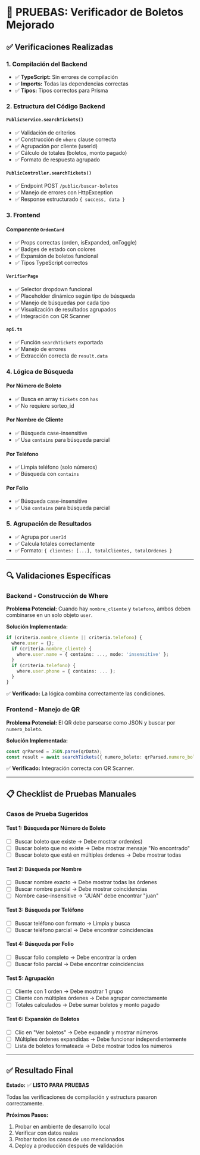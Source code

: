 # 🧪 PRUEBAS: Verificador de Boletos Mejorado

## ✅ Verificaciones Realizadas

### 1. Compilación del Backend
- ✅ **TypeScript:** Sin errores de compilación
- ✅ **Imports:** Todas las dependencias correctas
- ✅ **Tipos:** Tipos correctos para Prisma

### 2. Estructura del Código Backend

#### `PublicService.searchTickets()`
- ✅ Validación de criterios
- ✅ Construcción de `where` clause correcta
- ✅ Agrupación por cliente (userId)
- ✅ Cálculo de totales (boletos, monto pagado)
- ✅ Formato de respuesta agrupado

#### `PublicController.searchTickets()`
- ✅ Endpoint POST `/public/buscar-boletos`
- ✅ Manejo de errores con HttpException
- ✅ Response estructurado `{ success, data }`

### 3. Frontend

#### Componente `OrdenCard`
- ✅ Props correctas (orden, isExpanded, onToggle)
- ✅ Badges de estado con colores
- ✅ Expansión de boletos funcional
- ✅ Tipos TypeScript correctos

#### `VerifierPage`
- ✅ Selector dropdown funcional
- ✅ Placeholder dinámico según tipo de búsqueda
- ✅ Manejo de búsquedas por cada tipo
- ✅ Visualización de resultados agrupados
- ✅ Integración con QR Scanner

#### `api.ts`
- ✅ Función `searchTickets` exportada
- ✅ Manejo de errores
- ✅ Extracción correcta de `result.data`

### 4. Lógica de Búsqueda

#### Por Número de Boleto
- ✅ Busca en array `tickets` con `has`
- ✅ No requiere sorteo_id

#### Por Nombre de Cliente
- ✅ Búsqueda case-insensitive
- ✅ Usa `contains` para búsqueda parcial

#### Por Teléfono
- ✅ Limpia teléfono (solo números)
- ✅ Búsqueda con `contains`

#### Por Folio
- ✅ Búsqueda case-insensitive
- ✅ Usa `contains` para búsqueda parcial

### 5. Agrupación de Resultados

- ✅ Agrupa por `userId`
- ✅ Calcula totales correctamente
- ✅ Formato: `{ clientes: [...], totalClientes, totalOrdenes }`

---

## 🔍 Validaciones Específicas

### Backend - Construcción de Where

**Problema Potencial:** Cuando hay `nombre_cliente` y `telefono`, ambos deben combinarse en un solo objeto `user`.

**Solución Implementada:**
```typescript
if (criteria.nombre_cliente || criteria.telefono) {
  where.user = {};
  if (criteria.nombre_cliente) {
    where.user.name = { contains: ..., mode: 'insensitive' };
  }
  if (criteria.telefono) {
    where.user.phone = { contains: ... };
  }
}
```

✅ **Verificado:** La lógica combina correctamente las condiciones.

### Frontend - Manejo de QR

**Problema Potencial:** El QR debe parsearse como JSON y buscar por `numero_boleto`.

**Solución Implementada:**
```typescript
const qrParsed = JSON.parse(qrData);
const result = await searchTickets({ numero_boleto: qrParsed.numero_boleto });
```

✅ **Verificado:** Integración correcta con QR Scanner.

---

## 📋 Checklist de Pruebas Manuales

### Casos de Prueba Sugeridos

#### Test 1: Búsqueda por Número de Boleto
- [ ] Buscar boleto que existe → Debe mostrar orden(es)
- [ ] Buscar boleto que no existe → Debe mostrar mensaje "No encontrado"
- [ ] Buscar boleto que está en múltiples órdenes → Debe mostrar todas

#### Test 2: Búsqueda por Nombre
- [ ] Buscar nombre exacto → Debe mostrar todas las órdenes
- [ ] Buscar nombre parcial → Debe mostrar coincidencias
- [ ] Nombre case-insensitive → "JUAN" debe encontrar "juan"

#### Test 3: Búsqueda por Teléfono
- [ ] Buscar teléfono con formato → Limpia y busca
- [ ] Buscar teléfono parcial → Debe encontrar coincidencias

#### Test 4: Búsqueda por Folio
- [ ] Buscar folio completo → Debe encontrar la orden
- [ ] Buscar folio parcial → Debe encontrar coincidencias

#### Test 5: Agrupación
- [ ] Cliente con 1 orden → Debe mostrar 1 grupo
- [ ] Cliente con múltiples órdenes → Debe agrupar correctamente
- [ ] Totales calculados → Debe sumar boletos y monto pagado

#### Test 6: Expansión de Boletos
- [ ] Clic en "Ver boletos" → Debe expandir y mostrar números
- [ ] Múltiples órdenes expandidas → Debe funcionar independientemente
- [ ] Lista de boletos formateada → Debe mostrar todos los números

---

## ✅ Resultado Final

**Estado:** ✅ **LISTO PARA PRUEBAS**

Todas las verificaciones de compilación y estructura pasaron correctamente.

**Próximos Pasos:**
1. Probar en ambiente de desarrollo local
2. Verificar con datos reales
3. Probar todos los casos de uso mencionados
4. Deploy a producción después de validación


